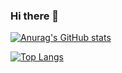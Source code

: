 ### Hi there 👋

[![Anurag's GitHub stats](https://github-readme-stats.vercel.app/api?username=gadearaujo)](https://github.com/gadearaujo/github-readme-stats)

[![Top Langs](https://github-readme-stats.vercel.app/api/top-langs/?username=gadearaujo&layout=donut-vertical)](https://github.com/gadearaujo/github-readme-stats)



<!--
**gadearaujo/gadearaujo** is a ✨ _special_ ✨ repository because its `README.md` (this file) appears on your GitHub profile.

Here are some ideas to get you started:

- 🔭 I’m currently working on ...
- 🌱 I’m currently learning ...
- 👯 I’m looking to collaborate on ...
- 🤔 I’m looking for help with ...
- 💬 Ask me about ...
- 📫 How to reach me: ...
- 😄 Pronouns: ...
- ⚡ Fun fact: ...
-->
